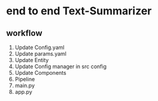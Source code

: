 # end to end Text-Summarizer

## workflow

1. Update Config.yaml
2. Update params.yaml
3. Update Entity
4. Update Config manager in src config
5. Update Components
6. Pipeline
7. main.py
8. app.py
